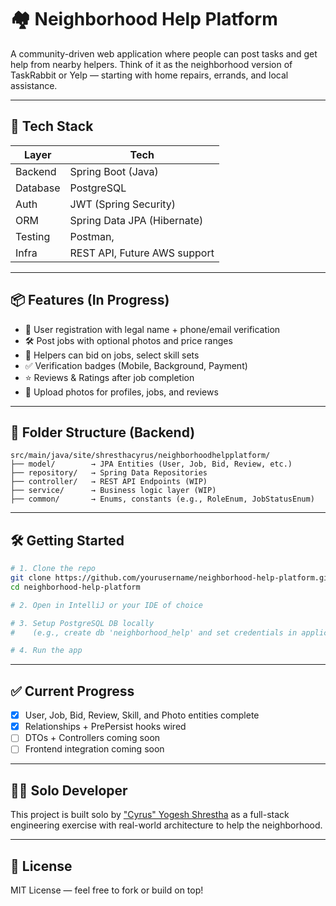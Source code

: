 # 🏘️ Neighborhood Help Platform

A community-driven web application where people can post tasks and get help from nearby helpers. Think of it as the neighborhood version of TaskRabbit or Yelp — starting with home repairs, errands, and local assistance.

---

## 🚀 Tech Stack

| Layer     | Tech                          |
|-----------|-------------------------------|
| Backend   | Spring Boot (Java)            |
| Database  | PostgreSQL                    |
| Auth      | JWT (Spring Security)         |
| ORM       | Spring Data JPA (Hibernate)   |
| Testing   | Postman,                      |
| Infra     | REST API, Future AWS support  |

---

## 📦 Features (In Progress)

- 👥 User registration with legal name + phone/email verification
- 🛠️ Post jobs with optional photos and price ranges
- 🎯 Helpers can bid on jobs, select skill sets
- ✅ Verification badges (Mobile, Background, Payment)
- ⭐ Reviews & Ratings after job completion
- 📸 Upload photos for profiles, jobs, and reviews

---

## 📁 Folder Structure (Backend)

```
src/main/java/site/shresthacyrus/neighborhoodhelpplatform/
├── model/        → JPA Entities (User, Job, Bid, Review, etc.)
├── repository/   → Spring Data Repositories
├── controller/   → REST API Endpoints (WIP)
├── service/      → Business logic layer (WIP)
├── common/       → Enums, constants (e.g., RoleEnum, JobStatusEnum)
```

---

## 🛠️ Getting Started

```bash
# 1. Clone the repo
git clone https://github.com/yourusername/neighborhood-help-platform.git
cd neighborhood-help-platform

# 2. Open in IntelliJ or your IDE of choice

# 3. Setup PostgreSQL DB locally
#    (e.g., create db 'neighborhood_help' and set credentials in application.properties)

# 4. Run the app
```

---

## ✅ Current Progress

- [x] User, Job, Bid, Review, Skill, and Photo entities complete
- [x] Relationships + PrePersist hooks wired
- [ ] DTOs + Controllers coming soon
- [ ] Frontend integration coming soon

---

## 🙋‍♂️ Solo Developer

This project is built solo by ["Cyrus" Yogesh Shrestha](https://github.com/XNKRJUNG) as a full-stack engineering exercise with real-world architecture to help the neighborhood.

---

## 🌱 License

MIT License — feel free to fork or build on top!
